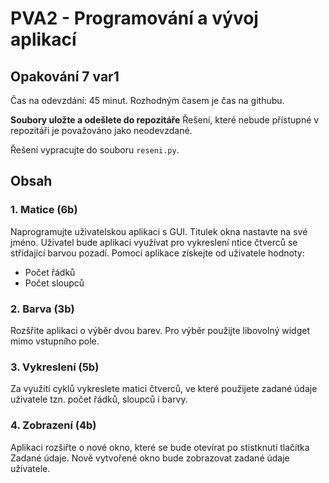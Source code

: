 # PVA2 - Programování a vývoj aplikací
## Opakování 7 var1

Čas na odevzdání: 45 minut. Rozhodným časem je čas na githubu.

**Soubory uložte a odešlete do repozitáře**
Řešení, které nebude přístupné v repozitáři je považováno jako neodevzdané.

Řešení vypracujte do souboru `reseni.py`. 


## Obsah

### 1. Matice (6b)

Naprogramujte uživatelskou aplikaci s GUI. Titulek okna nastavte na své jméno. Uživatel bude aplikaci využívat pro vykreslení ntice čtverců se střídající barvou pozadí. Pomocí aplikace získejte od uživatele hodnoty:
- Počet řádků
- Počet sloupců 

### 2. Barva (3b)
Rozšřite aplikaci o výběr dvou barev. Pro výběr použijte libovolný widget mimo vstupního pole.

### 3. Vykreslení (5b)
Za využití cyklů vykreslete matici čtverců, ve které použijete zadané údaje uživatele tzn. počet řádků, sloupců i barvy.

### 4. Zobrazení (4b)
Aplikaci rozšiřte o nové okno, které se bude otevírat po stistknutí tlačítka Zadané údaje. Nově vytvořené okno bude zobrazovat zadané údaje uživatele.
